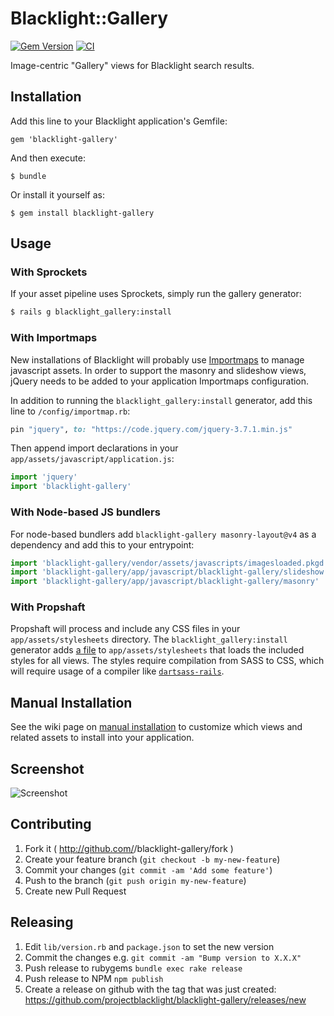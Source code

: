 # Blacklight::Gallery
[![Gem Version](https://badge.fury.io/rb/blacklight-gallery.svg)](http://badge.fury.io/rb/blacklight-gallery) [![CI](https://github.com/projectblacklight/blacklight-gallery/actions/workflows/ruby.yml/badge.svg)](https://github.com/projectblacklight/blacklight-gallery/actions/workflows/ruby.yml)

Image-centric "Gallery" views for Blacklight search results.

## Installation

Add this line to your Blacklight application's Gemfile:

    gem 'blacklight-gallery'

And then execute:

    $ bundle

Or install it yourself as:

    $ gem install blacklight-gallery

## Usage

### With Sprockets

If your asset pipeline uses Sprockets, simply run the gallery generator:

```sh
$ rails g blacklight_gallery:install
```

### With Importmaps

New installations of Blacklight will probably use [Importmaps](https://github.com/rails/importmap-rails) to manage javascript assets. In order to support the masonry and slideshow views, jQuery needs to be added to your application Importmaps configuration.

In addition to running the `blacklight_gallery:install` generator, add this line to `/config/importmap.rb`:

```ruby
pin "jquery", to: "https://code.jquery.com/jquery-3.7.1.min.js"
```

Then append import declarations in your `app/assets/javascript/application.js`:

```js
import 'jquery'
import 'blacklight-gallery'
```

### With Node-based JS bundlers

For node-based bundlers add `blacklight-gallery masonry-layout@v4` as a dependency and add this to your entrypoint:
```js
import 'blacklight-gallery/vendor/assets/javascripts/imagesloaded.pkgd.js'
import 'blacklight-gallery/app/javascript/blacklight-gallery/slideshow'
import 'blacklight-gallery/app/javascript/blacklight-gallery/masonry'
```

### With Propshaft

Propshaft will process and include any CSS files in your `app/assets/stylesheets` directory. The `blacklight_gallery:install` generator adds [a file](https://github.com/projectblacklight/blacklight-gallery/blob/v4.8.4/lib/generators/blacklight_gallery/templates/blacklight_gallery.css.scss) to `app/assets/stylesheets` that loads the included styles for all views.
The styles require compilation from SASS to CSS, which will require usage of a compiler like [`dartsass-rails`](https://github.com/rails/dartsass-rails).

## Manual Installation

See the wiki page on [manual installation](https://github.com/projectblacklight/blacklight-gallery/wiki/Manual-Installation) to customize which views and related assets to install into your application.

## Screenshot

![Screenshot](docs/screen_shot.png)

## Contributing

1. Fork it ( http://github.com/<my-github-username>/blacklight-gallery/fork )
2. Create your feature branch (`git checkout -b my-new-feature`)
3. Commit your changes (`git commit -am 'Add some feature'`)
4. Push to the branch (`git push origin my-new-feature`)
5. Create new Pull Request

## Releasing

1. Edit `lib/version.rb` and `package.json` to set the new version
2. Commit the changes e.g. `git commit -am "Bump version to X.X.X"`
3. Push release to rubygems `bundle exec rake release`
4. Push release to NPM `npm publish`
5. Create a release on github with the tag that was just created: https://github.com/projectblacklight/blacklight-gallery/releases/new
